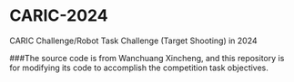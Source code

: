 # CARIC-2024
CARIC Challenge/Robot Task Challenge (Target Shooting) in 2024

###The source code is from Wanchuang Xincheng, and this repository is for modifying its code to accomplish the competition task objectives.

